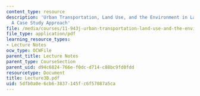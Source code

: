 ```yaml
---
content_type: resource
description: 'Urban Transportation, Land Use, and the Environment in Latin America:
  A Case Study Approach'
file: /media/courses/11-943j-urban-transportation-land-use-and-the-environment-spring-2002/5dfb0a0e6cb63837145fc6f57087a5ca_Lecture3B.pdf
file_type: application/pdf
learning_resource_types:
- Lecture Notes
ocw_type: OCWFile
parent_title: Lecture Notes
parent_type: CourseSection
parent_uid: d94c6824-766e-f0dc-d714-c88bc9fd0fdd
resourcetype: Document
title: Lecture3B.pdf
uid: 5dfb0a0e-6cb6-3837-145f-c6f57087a5ca
---
```

